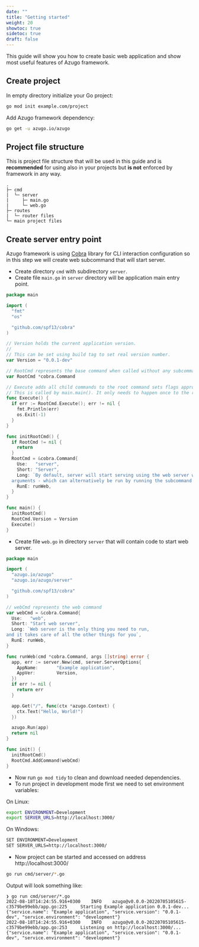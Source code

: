 ```yaml
---
date: ""
title: "Getting started"
weight: 20
showtoc: true
sidetoc: true
draft: false
---
```


This guide will show you how to create basic web application and show most useful features of Azugo framework.

<!--more-->

## Create project

In empty directory initialize your Go project:

```sh
go mod init example.com/project
```

Add Azugo framework dependency:

```sh
go get -u azugo.io/azugo
```

## Project file structure

This is project file structure that will be used in this guide and is **recommended** for using also in
your projects but **is not** enforced by framework in any way.

```text
.
├─ cmd
|  └─ server
|     ├─ main.go
|     └─ web.go
├─ routes
|  └─ router files
└─ main project files
```

## Create server entry point

Azugo framework is using [Cobra](https://github.com/spf13/cobra) library for CLI interaction configuration
so in this step we will create web subcommand that will start server.

* Create directory `cmd` with subdirectory `server`.
* Create file `main.go` in `server` directory will be application main entry point.

```go
package main

import (
  "fmt"
  "os"

  "github.com/spf13/cobra"
)

// Version holds the current application version.
//
// This can be set using build tag to set real version number.
var Version = "0.0.1-dev"

// RootCmd represents the base command when called without any subcommands
var RootCmd *cobra.Command

// Execute adds all child commands to the root command sets flags appropriately.
// This is called by main.main(). It only needs to happen once to the rootCmd.
func Execute() {
  if err := RootCmd.Execute(); err != nil {
    fmt.Println(err)
    os.Exit(-1)
  }
}

func initRootCmd() {
  if RootCmd != nil {
    return
  }
  RootCmd = &cobra.Command{
    Use:   "server",
    Short: "Server",
    Long: `By default, server will start serving using the web server with no
  arguments - which can alternatively be run by running the subcommand web.`,
    RunE: runWeb,
  }
}

func main() {
  initRootCmd()
  RootCmd.Version = Version
  Execute()
}
```

* Create file `web.go` in directory `server` that will contain code to start web server.

```go
package main

import (
  "azugo.io/azugo"
  "azugo.io/azugo/server"

  "github.com/spf13/cobra"
)

// webCmd represents the web command
var webCmd = &cobra.Command{
  Use:   "web",
  Short: "Start web server",
  Long: `Web server is the only thing you need to run,
and it takes care of all the other things for you`,
  RunE: runWeb,
}

func runWeb(cmd *cobra.Command, args []string) error {
  app, err := server.New(cmd, server.ServerOptions{
    AppName:       "Example application",
    AppVer:        Version,
  })
  if err != nil {
    return err
  }

  app.Get("/", func(ctx *azugo.Context) {
    ctx.Text("Hello, World!")
  })

  azugo.Run(app)
  return nil
}

func init() {
  initRootCmd()
  RootCmd.AddCommand(webCmd)
}
```

* Now run `go mod tidy` to clean and download needed dependencies.
* To run project in development mode first we need to set environment variables:

On Linux:

```sh
export ENVIRONMENT=Development
export SERVER_URLS=http://localhost:3000/
```

On Windows:

```sh
SET ENVIRONMENT=Development
SET SERVER_URLS=http://localhost:3000/
```

* Now project can be started and accessed on address http://localhost:3000/

```sh
go run cmd/server/*.go
```

Output will look something like:

```console
❯ go run cmd/server/*.go
2022-08-18T14:24:55.916+0300    INFO    azugo@v0.0.0-20220705105615-c3579be99ebb/app.go:225     Starting Example application 0.0.1-dev...       {"service.name": "Example application", "service.version": "0.0.1-dev", "service.environment": "development"}
2022-08-18T14:24:55.916+0300    INFO    azugo@v0.0.0-20220705105615-c3579be99ebb/app.go:253     Listening on http://localhost:3000/...  {"service.name": "Example application", "service.version": "0.0.1-dev", "service.environment": "development"}
```
